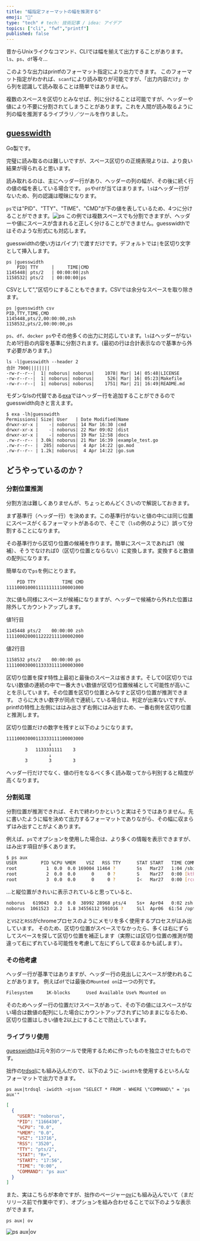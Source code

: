 ```yaml
---
title: "幅指定フォーマットの幅を推測する"
emoji: "💭"
type: "tech" # tech: 技術記事 / idea: アイデア
topics: ["cli", "fwf","printf"]
published: false
---
```

昔からUnixライクなコマンド、CLIでは幅を揃えて出力することがあります。
`ls`、`ps`、`df`等々...

このような出力はprintfのフォーマット指定により出力できます。
このフォーマット指定がわかれば、`scanf`により読み取りが可能ですが、「出力内容だけ」から列を認識して読み取ることは簡単ではありません。

複数のスペースを区切りとみなせば、列に分けることは可能ですが、ヘッダーや値により不要に分割されてしまうことがあります。これを人間が読み取るように列の幅を推測するライブラリ／ツールを作りました。

## [guesswidth](https://github.com/noborus/guesswidth)

Go製です。

完璧に読み取るのは難しいですが、スペース区切りの正規表現よりは、より良い結果が得られると思います。

読み取れるのは、主にヘッダー行があり、ヘッダーの列の幅が、その後に続く行の値の幅を表している場合です。
`ps`や`df`が当てはまります。`ls`はヘッダー行がないため、列の認識は曖昧になります。

`ps`では"PID"、"TTY"、"TIME"、"CMD"が下の値を表しているため、4つに分けることができます。![ps](https://storage.googleapis.com/zenn-user-upload/ca97c96cd09e-20230408.png)
この例では複数スペースでも分割できますが、ヘッダーや値にスペースが含まれると正しく分けることができません。guesswidthではそのような形式にも対応します。

guesswidthの使い方はパイプ`|`で渡すだけです。デフォルトでは`|`を区切り文字として挿入します。

```console
ps |guesswidth
    PID| TTY     |     TIME|CMD 
1145448| pts/2   | 00:00:00|zsh
1158532| pts/2   | 00:00:00|ps
```

CSVとして","区切りにすることもできます。CSVでは余分なスペースを取り除きます。

```console
ps |guesswidth csv
PID,TTY,TIME,CMD
1145448,pts/2,00:00:00,zsh
1158532,pts/2,00:00:00,ps
```

`ps`、`df`、`docker ps`やその他多くの出力に対応しています。`ls`はヘッダーがないため1行目の内容を基準に分割されます。(最初の行は合計表示なので基準から外す必要があります。)

```console
ls -l|guesswidth --header 2
合計 7900||||||||
-rw-r--r--|  1| noborus| noborus|    1078| Mar| 14| 05:48|LICENSE
-rw-r--r--|  1| noborus| noborus|     526| Mar| 16| 05:23|Makefile
-rw-r--r--|  1| noborus| noborus|    1751| Mar| 21| 16:49|README.md
````

モダンなlsの代替である[exa](https://github.com/ogham/exa)ではヘッダー行を追加することができるのでguesswidth向きと言えます。

```console
$ exa -lh|guesswidth
Permissions| Size| User   | Date Modified|Name
drwxr-xr-x |    -| noborus| 14 Mar 16:30 |cmd
drwxr-xr-x |    -| noborus| 22 Mar 09:02 |dist
drwxr-xr-x |    -| noborus| 19 Mar 12:58 |docs
.rw-r--r-- | 3.0k| noborus| 21 Mar 16:39 |example_test.go
.rw-r--r-- |  285| noborus|  4 Apr 14:22 |go.mod
.rw-r--r-- | 1.2k| noborus|  4 Apr 14:22 |go.sum
```

## どうやっているのか？

### 分割位置推測

分割方法は難しくありませんが、ちょっとめんどくさいので解説しておきます。

まず基準行（ヘッダー行）を決めます。この基準行がないと値の中には同じ位置にスペースがくるフォーマットがあるので、そこで（`ls`の例のように）誤って分割することになります。

その基準行から区切り位置の候補を作ります。簡単にスペースであれば1（候補）、そうでなければ0（区切り位置とならない）に変換します。変換すると数値の配列になります。

簡単なので`ps`を例にとります。

```sh
    PID TTY          TIME CMD
11110001000111111111100001000
```

次に値も同様にスペースが候補になりますが、ヘッダーで候補から外れた位置は除外してカウントアップします。

値1行目

```sh
1145448 pts/2    00:00:00 zsh
11110002000112222111100002000
```

値2行目

```sh
1158532 pts/2    00:00:00 ps
11110003000113333111100003000
```

区切り位置を探す特性上最初と最後のスペースは省きます。そして0(区切りではない)数値の連続の中で一番大きい数値が区切り位置候補として可能性が高いことを示しています。その位置を区切り位置とみなすと区切り位置が推測できます。
さらに大きい数字が同点で連続している場合は、判定が出来ないですが、printfの特性上左側にははみ出さず右側にはみ出すため、一番右側を区切り位置と推測します。

区切り位置だけの数字を残すと以下のようになります。

```sh
11110003000113333111100003000
                ↓
       3   1133331111    3
                ↓
       3        3        3
```

ヘッダー行だけでなく、値の行をなるべく多く読み取ってから判別すると精度が高くなります。

### 分割処理

分割位置が推測できれば、それで終わりかというと実はそうではありません。先に書いたように幅を決めて出力するフォーマットでありながら、その幅に収まらずはみ出すことがよくあります。

例えば、`ps`でオプションを使用した場合は、より多くの情報を表示できますが、はみ出す項目が多くあります。

```sh
$ ps aux
USER         PID %CPU %MEM    VSZ   RSS TTY      STAT START   TIME COMMAND
root           1  0.0  0.0 169004 11464 ?        Ss   Mar27   1:04 /sbin/init sp
root           2  0.0  0.0      0     0 ?        S    Mar27   0:00 [kthreadd]
root           3  0.0  0.0      0     0 ?        I<   Mar27   0:00 [rcu_gp]
```

...と縦位置がきれいに表示されていると思っていると、

```sh
noborus   619043  0.0  0.0  38992 28968 pts/4    Ss+  Apr04   0:02 zsh
noborus  1061523  2.2  1.8 34556112 591016 ?     SLl  Apr06  61:54 /opt/google/chrome/chrome
```

と`VSZ`と`RSS`がchromeプロセスのようにメモリを多く使用するプロセスがはみ出しています。
そのため、区切り位置がスペースでなかったら、多くは右にずらしてスペースを探して区切り位置を補正します（実際には区切り位置の推測が間違って右にずれている可能性を考慮して左にずらして収まるかも試します）。

### その他考慮

ヘッダー行が基準ではありますが、ヘッダー行の見出しにスペースが使われることがあります。
例えば`df`では最後の`Mounted on`は一つの列です。

```sh
Filesystem     1K-blocks      Used Available Use% Mounted on
```

そのためヘッダー行の位置だけスペースがあって、その下の値にはスペースがない場合は数値の配列にした場合にカウントアップされずに1のままになるため、区切り位置はしきい値を2以上にすることで防止しています。

### ライブラリ使用

[guesswidth](https://github.com/noborus/guesswidth)は元々別のツールで使用するために作ったものを独立させたものです。

拙作の[trdsql](https://github.com/noborus/trdsql)にも組み込んだので、以下のように`-iwidth`を使用するといろんなフォーマットで出力できます。

```console
ps aux|trdsql -iwidth -ojson "SELECT * FROM - WHERE \"COMMAND\" = 'ps aux'"
```

```json
[
  {
    "USER": "noborus",
    "PID": "1166430",
    "%CPU": "0.0",
    "%MEM": "0.0",
    "VSZ": "13716",
    "RSS": "3520",
    "TTY": "pts/2",
    "STAT": "R+",
    "START": "17:56",
    "TIME": "0:00",
    "COMMAND": "ps aux"
  }
]
```

また、実はこちらが本命ですが、拙作のページャー[ov](https://github.com/noborus/ov)にも組み込んでいて（まだリリース前で作業中です）、オプションを組み合わせることで以下のような表示ができます。

```console
ps aux| ov
```

![ps aux|ov](https://storage.googleapis.com/zenn-user-upload/24bf4ea05edb-20230408.gif)
